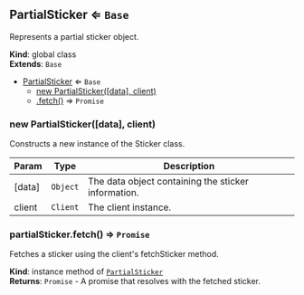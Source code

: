 <a name="PartialSticker"></a>

## PartialSticker ⇐ <code>Base</code>
Represents a partial sticker object.

**Kind**: global class  
**Extends**: <code>Base</code>  

* [PartialSticker](#PartialSticker) ⇐ <code>Base</code>
    * [new PartialSticker([data], client)](#new_PartialSticker_new)
    * [.fetch()](#PartialSticker+fetch) ⇒ <code>Promise</code>

<a name="new_PartialSticker_new"></a>

### new PartialSticker([data], client)
Constructs a new instance of the Sticker class.


| Param | Type | Description |
| --- | --- | --- |
| [data] | <code>Object</code> | The data object containing the sticker information. |
| client | <code>Client</code> | The client instance. |

<a name="PartialSticker+fetch"></a>

### partialSticker.fetch() ⇒ <code>Promise</code>
Fetches a sticker using the client's fetchSticker method.

**Kind**: instance method of [<code>PartialSticker</code>](#PartialSticker)  
**Returns**: <code>Promise</code> - A promise that resolves with the fetched sticker.  
